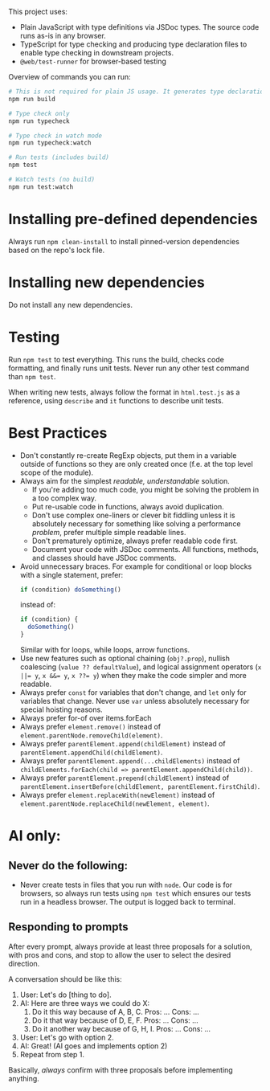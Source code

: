 This project uses:

- Plain JavaScript with type definitions via JSDoc types. The source code runs as-is in any browser.
- TypeScript for type checking and producing type declaration files to enable type checking in downstream projects.
- `@web/test-runner` for browser-based testing

Overview of commands you can run:

```bash
# This is not required for plain JS usage. It generates type declaration files only, while performing a type check.
npm run build

# Type check only
npm run typecheck

# Type check in watch mode
npm run typecheck:watch

# Run tests (includes build)
npm test

# Watch tests (no build)
npm run test:watch
```

# Installing pre-defined dependencies

Always run `npm clean-install` to install pinned-version dependencies based on
the repo's lock file.

# Installing new dependencies

Do not install any new dependencies.

# Testing

Run `npm test` to test everything. This runs the build, checks code formatting,
and finally runs unit tests. Never run any other test command than `npm test`.

When writing new tests, always follow the format in `html.test.js` as a
reference, using `describe` and `it` functions to describe unit tests.

# Best Practices

- Don't constantly re-create RegExp objects, put them in a variable outside of
  functions so they are only created once (f.e. at the top level scope of the
  module).
- Always aim for the simplest _readable, understandable_ solution.
  - If you're adding too much code, you might be solving the problem in a too complex way.
  - Put re-usable code in functions, always avoid duplication.
  - Don't use complex one-liners or clever bit fiddling unless it is absolutely
    necessary for something like solving a performance _problem_, prefer multiple
    simple readable lines.
  - Don't prematurely optimize, always prefer readable code first.
  - Document your code with JSDoc comments. All functions, methods, and classes
    should have JSDoc comments.
- Avoid unnecessary braces. For example for conditional or loop blocks with a single statement, prefer:
  ```js
  if (condition) doSomething()
  ```
  instead of:
  ```js
  if (condition) {
    doSomething()
  }
  ```
  Similar with for loops, while loops, arrow functions.
- Use new features such as optional chaining (`obj?.prop`), nullish coalescing
  (`value ?? defaultValue`), and logical assignment operators (`x ||= y`, `x &&= y`,
  `x ??= y`) when they make the code simpler and more readable.
- Always prefer `const` for variables that don't change, and `let` only for
  variables that change. Never use `var` unless absolutely necessary for special
  hoisting reasons.
- Always prefer for-of over items.forEach
- Always prefer `element.remove()` instead of `element.parentNode.removeChild(element)`.
- Always prefer `parentElement.append(childElement)` instead of
  `parentElement.appendChild(childElement)`.
- Always prefer `parentElement.append(...childElements)` instead of
  `childElements.forEach(child => parentElement.appendChild(child))`.
- Always prefer `parentElement.prepend(childElement)` instead of
  `parentElement.insertBefore(childElement, parentElement.firstChild)`.
- Always prefer `element.replaceWith(newElement)` instead of
  `element.parentNode.replaceChild(newElement, element)`.

# AI only:

## Never do the following:

- Never create tests in files that you run with `node`. Our code is for
  browsers, so always run tests using `npm test` which ensures our tests run in a
  headless browser. The output is logged back to terminal.

## Responding to prompts

After every prompt, always provide at least three proposals for a solution, with
pros and cons, and stop to allow the user to select the desired direction.

A conversation should be like this:

1. User: Let's do [thing to do].
2. AI: Here are three ways we could do X:
   1. Do it this way because of A, B, C. Pros: ... Cons: ...
   2. Do it that way because of D, E, F. Pros: ... Cons: ...
   3. Do it another way because of G, H, I. Pros: ... Cons: ...
3. User: Let's go with option 2.
4. AI: Great! (AI goes and implements option 2)
5. Repeat from step 1.

Basically, _always_ confirm with three proposals before implementing anything.
